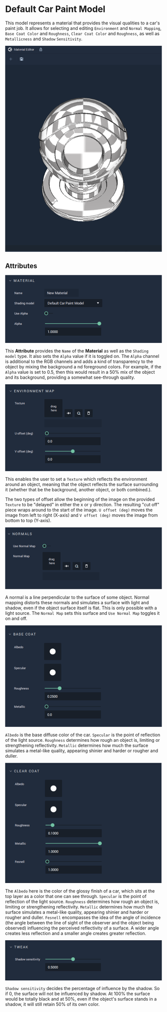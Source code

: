 # Default Car Paint Model

This model represents a material that provides the visual qualities to a car's paint job. It allows for selecting and editing `Environment` and `Normal Mapping`, `Base Coat Color` and `Roughness`, `Clear Coat Color` and `Roughness`, as well as `Metallicness` and `Shadow` `Sensitivity`.

![](../../.gitbook/assets/model-carpaint-ball.png)

## Attributes

![Material](../../.gitbook/assets/carpaint-attr-material.png)

This **Attribute** provides the `Name` of the **Material** as well as the `Shading model` type. It also sets the `Alpha` value if it is toggled on. The `Alpha` channel is additional to the RGB channels and adds a kind of transparency to the object by mixing the background a nd foreground colors. For example, if the `Alpha` value is set to 0.5, then this would result in a 50% mix of the object and its background, providing a somewhat see-through quality. 

![Enviroment Map](../../.gitbook/assets/carpaint-attr-enviromentmap.png)

This enables the user to set a `Texture` which reflects the environment around an object, meaning that the object reflects the surface surrounding it (whether that be the background, another object, or both combined.). 

The two types of offset allow the beginning of the image on the provided `Texture` to be "delayed" in either the x or y direction. The resulting "cut off" piece wraps around to the start of the image. `U offset (deg)` moves the image from left to right (X-axis) and `V offset (deg)` moves the image from bottom to top (Y-axis). 

![Normals](../../.gitbook/assets/carpaint-attr-normals.png)

A normal is a line perpendicular to the surface of some object. Normal mapping distorts these normals and simulates a surface with light and shadow, even if the object surface itself is flat. This is only possible with a light source. The `Normal Map` sets this surface and `Use Normal Map` toggles it on and off. 

![Base Coat](../../.gitbook/assets/carpaint-attr-basecoat.png)

`Albedo` is the base diffuse color of the car. `Specular` is the point of reflection of the light source. `Roughness` determines how rough an object is, limiting or strengthening reflectivity. `Metallic` determines how much the surface simulates a metal-like quality, appearing shinier and harder or rougher and duller.   

![Clear Coat](../../.gitbook/assets/carpaint-attr-clearcoat.png)

The `Albedo` here is the color of the glossy finish of a car, which sits at the top layer as a color that one can see through. `Specular` is the point of reflection of the light source. `Roughness` determines how rough an object is, limiting or strengthening reflectivity. `Metallic` determines how much the surface simulates a metal-like quality, appearing shinier and harder or rougher and duller. `Fesnell` encompasses the idea of the angle of incidence (the angle between the line of sight of the observer and the object being observed) influencing the perceived reflectivity of a surface. A wider angle creates less reflection and a smaller angle creates greater reflection.

![Tweak](../../.gitbook/assets/carpaint-attr-tweak.png)

`Shadow sensitivity` decides the percentage of influence by the shadow. So if 0, the surface will not be influenced by shadow. At 100% the surface would be totally black and at 50%, even if the object's surface stands in a shadow, it will still retain 50% of its own color.
